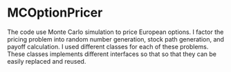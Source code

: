 # MCOptionPricer
The code use Monte Carlo simulation to price European options. I factor the pricing problem into random number generation, stock path generation, and payoff calculation. I used different classes for each of these problems. These classes implements different interfaces so that so that they can be easily replaced and reused. 
